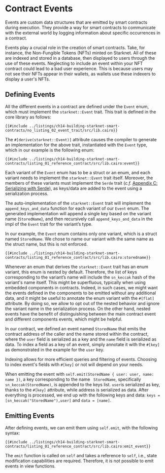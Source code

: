 # Contract Events

Events are custom data structures that are emitted by smart contracts during execution. They provide a way for smart contracts to communicate with the external world by logging information
about specific occurrences in a contract.

Events play a crucial role in the creation of smart contracts. Take, for instance, the Non-Fungible Tokens (NFTs) minted on Starknet. All of these are indexed and stored in a database, then displayed to users through the use of these events. Neglecting to include an event within your NFT contract could lead to a bad user experience. This is because users may not see their NFTs appear in their wallets, as wallets use these indexers to display a user's NFTs.

## Defining Events

All the different events in a contract are defined under the `Event` enum, which must implement the `starknet::Event` trait. This trait is defined in the core library as follows:

```rust,noplayground
{{#include ../listings/ch14-building-starknet-smart-contracts/no_listing_02_event_trait/src/lib.cairo}}
```

The `#[derive(starknet::Event)]` attribute causes the compiler to generate an implementation for the above trait,
instantiated with the `Event` type, which in our example is the following enum:

```rust,noplayground
{{#include ../listings/ch14-building-starknet-smart-contracts/listing_01_reference_contract/src/lib.cairo:event}}
```

Each variant of the `Event` enum has to be a struct or an enum, and each variant needs to implement the `starknet::Event` trait itself. Moreover, the members of these variants must implement the `Serde` trait (_c.f._ [Appendix C: Serializing with Serde](./appendix-03-derivable-traits.html#serializing-with-serde)), as keys/data are added to the event using a serialization process.

The auto-implementation of the `starknet::Event` trait will implement the `append_keys_and_data` function for each variant of our `Event` enum. The generated implementation will append a single key based on the variant name (`StoredName`), and then recursively call `append_keys_and_data` in the impl of the `Event` trait for the variant’s type.

In our example, the `Event` enum contains only one variant, which is a struct named `StoredName`. We chose to name our variant with the same name as the struct name, but this is not enforced.

```rust,noplayground
{{#include ../listings/ch14-building-starknet-smart-contracts/listing_01_reference_contract/src/lib.cairo:storedname}}
```

Whenever an enum that derives the `starknet::Event` trait has an enum variant, this enum is nested by default. Therefore, the list of keys corresponding to the variant’s name will include the `sn_keccak` hash of the variant's name itself. This might be superfluous, typically when using embedded components in contracts. Indeed, in such cases, we might want the events defined in the components to be emitted without any additional data, and it might be useful to annotate the enum variant with the `#[flat]` attribute. By doing so, we allow to opt out of the nested behavior and ignore the variant name in the serialization process. On the other hand, nested events have the benefit of distinguishing between the main contract event and different components events, which might be helpful.  

In our contract, we defined an event named `StoredName` that emits the contract address of the caller and the name stored within the contract, where the `user` field is serialized as a key and the `name` field is serialized as data.
To index a field as a key of an event, simply annotate it with the `#[key]` as demonstrated in the example for the `user` key.

Indexing allows for more efficient queries and filtering of events. Choosing to index event's fields with `#[key]` or not will depend on your needs. 

When emitting the event with `self.emit(StoredName { user: user, name: name })`, a key corresponding to the name ` StoredName`, specifically `sn_keccak(StoredName)`, is appended to the keys list. `user`is serialized as key, thanks to the `#[key]` attribute, while address is serialized as data. After everything is processed, we end up with the following keys and data: `keys = [sn_keccak("StoredName"),user]` and `data = [name]`.

## Emitting Events

After defining events, we can emit them using `self.emit`, with the following syntax:

```rust,noplayground
{{#include ../listings/ch14-building-starknet-smart-contracts/listing_01_reference_contract/src/lib.cairo:emit_event}}
```

The `emit` function is called on `self` and takes a reference to `self`, i.e., state modification capabilities are required. Therefore, it is not possible to emit events in view functions.
